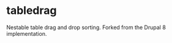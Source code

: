 tabledrag
=========

Nestable table drag and drop sorting. Forked from the Drupal 8 implementation.
